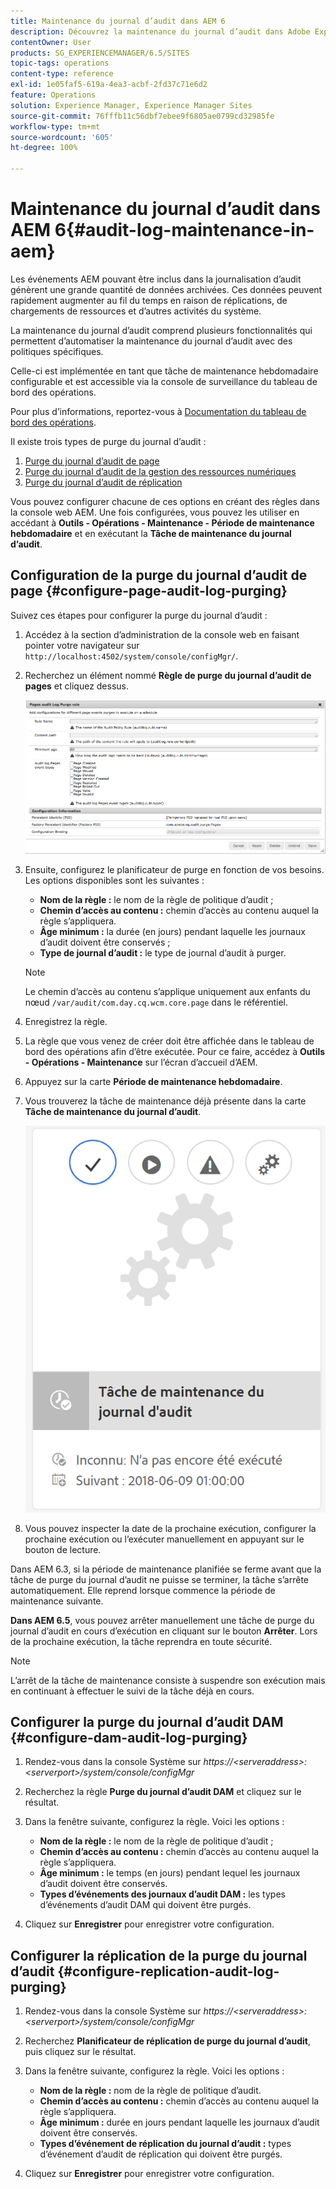 ```yaml
---
title: Maintenance du journal d’audit dans AEM 6
description: Découvrez la maintenance du journal d’audit dans Adobe Experience Manager (AEM).
contentOwner: User
products: SG_EXPERIENCEMANAGER/6.5/SITES
topic-tags: operations
content-type: reference
exl-id: 1e05faf5-619a-4ea3-acbf-2fd37c71e6d2
feature: Operations
solution: Experience Manager, Experience Manager Sites
source-git-commit: 76fffb11c56dbf7ebee9f6805ae0799cd32985fe
workflow-type: tm+mt
source-wordcount: '605'
ht-degree: 100%

---
```


# Maintenance du journal d’audit dans AEM 6{#audit-log-maintenance-in-aem}

Les événements AEM pouvant être inclus dans la journalisation d’audit génèrent une grande quantité de données archivées. Ces données peuvent rapidement augmenter au fil du temps en raison de réplications, de chargements de ressources et d’autres activités du système.

La maintenance du journal d’audit comprend plusieurs fonctionnalités qui permettent d’automatiser la maintenance du journal d’audit avec des politiques spécifiques.

Celle-ci est implémentée en tant que tâche de maintenance hebdomadaire configurable et est accessible via la console de surveillance du tableau de bord des opérations.

Pour plus d’informations, reportez-vous à [Documentation du tableau de bord des opérations](/help/sites-administering/operations-dashboard.md).

Il existe trois types de purge du journal d’audit :

1. [Purge du journal d’audit de page](/help/sites-administering/operations-audit-log.md#configure-page-audit-log-purging)
1. [Purge du journal d’audit de la gestion des ressources numériques](/help/sites-administering/operations-audit-log.md#configure-dam-audit-log-purging)
1. [Purge du journal d’audit de réplication](/help/sites-administering/operations-audit-log.md#configure-replication-audit-log-purging)

Vous pouvez configurer chacune de ces options en créant des règles dans la console web AEM. Une fois configurées, vous pouvez les utiliser en accédant à **Outils - Opérations - Maintenance - Période de maintenance hebdomadaire** et en exécutant la **Tâche de maintenance du journal d’audit**.

## Configuration de la purge du journal d’audit de page {#configure-page-audit-log-purging}

Suivez ces étapes pour configurer la purge du journal d’audit :

1. Accédez à la section d’administration de la console web en faisant pointer votre navigateur sur `http://localhost:4502/system/console/configMgr/`.

1. Recherchez un élément nommé **Règle de purge du journal d’audit de pages** et cliquez dessus.

   ![chlimage_1-365](assets/chlimage_1-365.png)

1. Ensuite, configurez le planificateur de purge en fonction de vos besoins. Les options disponibles sont les suivantes :

   * **Nom de la règle :** le nom de la règle de politique d’audit ;
   * **Chemin d’accès au contenu :** chemin d’accès au contenu auquel la règle s’appliquera.
   * **Âge minimum :** la durée (en jours) pendant laquelle les journaux d’audit doivent être conservés ;
   * **Type de journal d’audit :** le type de journal d’audit à purger.

   >[!NOTE]
   >
   >Le chemin d’accès au contenu s’applique uniquement aux enfants du nœud `/var/audit/com.day.cq.wcm.core.page` dans le référentiel.

1. Enregistrez la règle.
1. La règle que vous venez de créer doit être affichée dans le tableau de bord des opérations afin d’être exécutée. Pour ce faire, accédez à **Outils - Opérations - Maintenance** sur l’écran d’accueil d’AEM.

1. Appuyez sur la carte **Période de maintenance hebdomadaire**.

1. Vous trouverez la tâche de maintenance déjà présente dans la carte **Tâche de maintenance du journal d’audit**.

   ![chlimage_1-366](assets/chlimage_1-366.png)

1. Vous pouvez inspecter la date de la prochaine exécution, configurer la prochaine exécution ou l’exécuter manuellement en appuyant sur le bouton de lecture.

Dans AEM 6.3, si la période de maintenance planifiée se ferme avant que la tâche de purge du journal d’audit ne puisse se terminer, la tâche s’arrête automatiquement. Elle reprend lorsque commence la période de maintenance suivante.

**Dans AEM 6.5**, vous pouvez arrêter manuellement une tâche de purge du journal d’audit en cours d’exécution en cliquant sur le bouton **Arrêter**. Lors de la prochaine exécution, la tâche reprendra en toute sécurité.

>[!NOTE]
>
>L’arrêt de la tâche de maintenance consiste à suspendre son exécution mais en continuant à effectuer le suivi de la tâche déjà en cours.

## Configurer la purge du journal d’audit DAM {#configure-dam-audit-log-purging}

1. Rendez-vous dans la console Système sur *https://&lt;serveraddress>:&lt;serverport>/system/console/configMgr*
1. Recherchez la règle **Purge du journal d’audit DAM** et cliquez sur le résultat.
1. Dans la fenêtre suivante, configurez la règle. Voici les options :

   * **Nom de la règle :** le nom de la règle de politique d’audit ;
   * **Chemin d’accès au contenu :** chemin d’accès au contenu auquel la règle s’appliquera.
   * **Âge minimum :** le temps (en jours) pendant lequel les journaux d’audit doivent être conservés.
   * **Types d’événements des journaux d’audit DAM :** les types d’événements d’audit DAM qui doivent être purgés.

1. Cliquez sur **Enregistrer** pour enregistrer votre configuration.

## Configurer la réplication de la purge du journal d’audit  {#configure-replication-audit-log-purging}

1. Rendez-vous dans la console Système sur *https://&lt;serveraddress>:&lt;serverport>/system/console/configMgr*
1. Recherchez **Planificateur de réplication de purge du journal d’audit**, puis cliquez sur le résultat.
1. Dans la fenêtre suivante, configurez la règle. Voici les options :

   * **Nom de la règle :** nom de la règle de politique d’audit.
   * **Chemin d’accès au contenu :** chemin d’accès au contenu auquel la règle s’appliquera.
   * **Âge minimum :** durée en jours pendant laquelle les journaux d’audit doivent être conservés.
   * **Types d’événement de réplication du journal d’audit :** types d’événement d’audit de réplication qui doivent être purgés.

1. Cliquez sur **Enregistrer** pour enregistrer votre configuration.
